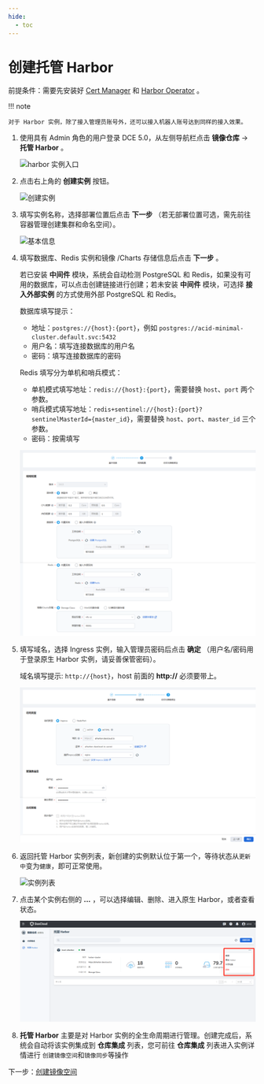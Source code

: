 ```yaml
---
hide:
  - toc
---
```


# 创建托管 Harbor

前提条件：需要先安装好 [Cert Manager](https://cert-manager.io/docs/installation/) 和 [Harbor Operator](./operator.md) 。

!!! note

    对于 Harbor 实例，除了接入管理员账号外，还可以接入机器人账号达到同样的接入效果。

1. 使用具有 Admin 角色的用户登录 DCE 5.0，从左侧导航栏点击 __镜像仓库__ -> __托管 Harbor__ 。

    ![harbor 实例入口](../../images/harbor-access.png)

2. 点击右上角的 __创建实例__ 按钮。

    ![创建实例](https://docs.daocloud.io/daocloud-docs-images/docs/kangaroo/images/hosted02.png)

3. 填写实例名称，选择部署位置后点击 __下一步__ （若无部署位置可选，需先前往容器管理创建集群和命名空间）。

    ![基本信息](https://docs.daocloud.io/daocloud-docs-images/docs/kangaroo/images/hosted03.png)

4. 填写数据库、Redis 实例和镜像 /Charts 存储信息后点击 __下一步__ 。

    若已安装  __中间件__ 模块，系统会自动检测 PostgreSQL 和 Redis，如果没有可用的数据库，可以点击创建链接进行创建；若未安装 __中间件__ 模块，可选择 __接入外部实例__ 的方式使用外部 PostgreSQL 和 Redis。

    数据库填写提示：

    -  地址：`postgres://{host}:{port}`，例如 `postgres://acid-minimal-cluster.default.svc:5432`
    -  用户名：填写连接数据库的用户名
    -  密码：填写连接数据库的密码

    Redis 填写分为单机和哨兵模式：

    - 单机模式填写地址：`redis://{host}:{port}`，需要替换 `host`、`port` 两个参数。
    - 哨兵模式填写地址：`redis+sentinel://{host}:{port}?sentinelMasterId={master_id}`，需要替换 `host`、`port`、`master_id` 三个参数。
    - 密码：按需填写

    ![规格配置](../images/hosted04.png)

5. 填写域名，选择 Ingress 实例，输入管理员密码后点击 __确定__ （用户名/密码用于登录原生 Harbor 实例，请妥善保管密码）。

    域名填写提示: `http://{host}`，host 前面的 __http://__ 必须要带上。

    ![访问与策略绑定](../images/hosted05.png)

6. 返回托管 Harbor 实例列表，新创建的实例默认位于第一个，等待状态从`更新中`变为`健康`，即可正常使用。

    ![实例列表](https://docs.daocloud.io/daocloud-docs-images/docs/kangaroo/images/hosted06.png)

7. 点击某个实例右侧的 __...__ ，可以选择编辑、删除、进入原生 Harbor，或者查看状态。

    ![更多操作](../images/hosted07.png)

8.  __托管 Harbor__ 主要是对 Harbor 实例的全生命周期进行管理。创建完成后，系统会自动将该实例集成到 __仓库集成__ 列表，您可前往 __仓库集成__ 列表进入实例详情进行 `创建镜像空间`和`镜像同步`等操作

下一步：[创建镜像空间](../integrate/integrate-admin/registry-space.md)
